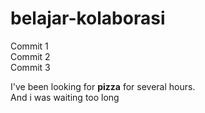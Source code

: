 # belajar-kolaborasi

Commit 1<br>
Commit 2<br>
Commit 3

I've been looking for **pizza** for several hours. <br>
And i was waiting too long

